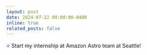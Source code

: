 ```yaml
---
layout: post
date: 2024-07-22 00:00:00-0400
inline: true
related_posts: false
---
```


:star: Start my internship at Amazon Astro team at Seattle!
